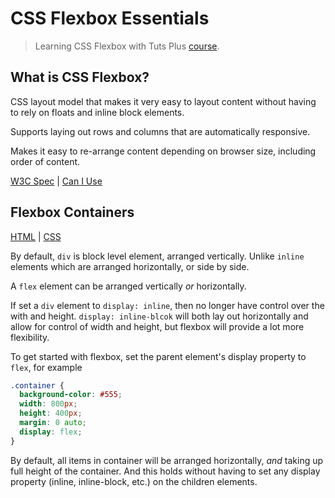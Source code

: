 CSS Flexbox Essentials
==========

> Learning CSS Flexbox with Tuts Plus [course](http://webdesign.tutsplus.com/courses/css-flexbox-essentials).

## What is CSS Flexbox?

CSS layout model that makes it very easy to layout content without having to rely on floats and inline block elements.

Supports laying out rows and columns that are automatically responsive.

Makes it easy to re-arrange content depending on browser size, including order of content.

[W3C Spec](http://www.w3.org/TR/css-flexbox-1/) | [Can I Use](http://caniuse.com/#feat=flexbox)

## Flexbox Containers

[HTML](site01/index.html) | [CSS](site01/styles.css)

By default, `div` is block level element, arranged vertically.
Unlike `inline` elements which are arranged horizontally, or side by side.

A `flex` element can be arranged vertically _or_ horizontally.

If set a `div` element to `display: inline`, then no longer have control over the with and height.
`display: inline-blcok` will both lay out horizontally and allow for control of width and height,
but flexbox will provide a lot more flexibility.

To get started with flexbox, set the parent element's display property to `flex`, for example

```css
.container {
  background-color: #555;
  width: 800px;
  height: 400px;
  margin: 0 auto;
  display: flex;
}
```

By default, all items in container will be arranged horizontally, _and_ taking up full height of the container.
And this holds without having to set any display property (inline, inline-block, etc.) on the children elements.
